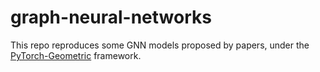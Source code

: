 # graph-neural-networks

This repo reproduces some GNN models proposed by papers, under the [PyTorch-Geometric](https://github.com/rusty1s/pytorch_geometric) framework.
